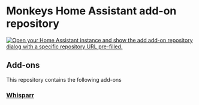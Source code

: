 # Monkeys Home Assistant add-on repository

[![Open your Home Assistant instance and show the add add-on repository dialog with a specific repository URL pre-filled.](https://my.home-assistant.io/badges/supervisor_add_addon_repository.svg)](https://my.home-assistant.io/redirect/supervisor_add_addon_repository/?repository_url=https%3A%2F%2Fgithub.com%2Fmonkey-debugger%2Fmonkeys-homeassistant-addons)

## Add-ons

This repository contains the following add-ons

### [Whisparr](./whisparr)

